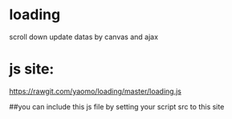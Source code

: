 # loading
scroll down update datas  by canvas and ajax

# js site:
https://rawgit.com/yaomo/loading/master/loading.js

##you can include this js file by setting your script src to this site
